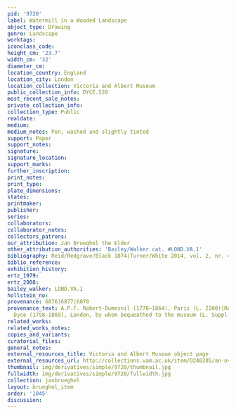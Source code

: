 ```yaml
---
pid: '9720'
label: Watermill in a Wooded Landscape
object_type: Drawing
genre: Landscape
worktags:
iconclass_code:
height_cm: '23.7'
width_cm: '32'
diameter_cm:
location_country: England
location_city: London
location_collection: Victoria and Albert Museum
public_collection_info: DYCE.528
most_recent_sale_notes:
private_collection_info:
collection_type: Public
realdate:
medium:
medium_notes: Pen, washed and slightly tinted
support: Paper
support_notes:
signature:
signature_location:
support_marks:
further_inscription:
print_notes:
print_type:
plate_dimensions:
states:
printmaker:
publisher:
series:
collaborators:
collaborator_notes:
collectors_patrons:
our_attribution: Jan Brueghel the Elder
other_attribution_authorities: 'Bailey/Walker cat. #LOND.VA.1'
bibliography: Reid/Redgrave/Black 1874|Turner/White 2014, vol. 2, nr. 458
biblio_reference:
exhibition_history:
ertz_1979:
ertz_2008:
bailey_walker: LOND.VA.1
hollstein_no:
provenance: 6876|6877|6878
provenance_text: A.P.F. Robert-Dumesnil (1778–1864), Paris (L. 2200)|Rev. Alexander
  Dyce (1798–1869), London, by whom bequeathed to the museum (L. Suppl. 153b), 1869
related_works:
related_works_notes:
copies_and_variants:
curatorial_files:
general_notes:
external_resources_title: Victoria and Albert Museum object page
external_resources_url: http://collections.vam.ac.uk/item/O240305/an-overshot-watermill-in-a-drawing-brueghel-jan-the/
thumbnail: img/derivatives/simple/9720/thumbnail.jpg
fullwidth: img/derivatives/simple/9720/fullwidth.jpg
collection: janbrueghel
layout: brueghel_item
order: '1045'
discussion:
---
```

